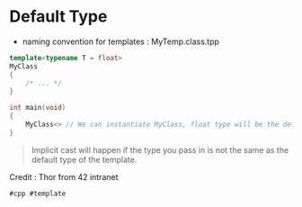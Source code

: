 # Default Type

* naming convention for templates : MyTemp.class.tpp

```cpp
template<typename T = float>
MyClass
{
	/* ... */
}

int main(void)
{
	MyClass<> // We can instantiate MyClass, float type will be the default type
}
```

> Implicit cast will happen if the type you pass in is not the same as the default type of the template.

Credit : Thor from 42 intranet

    #cpp #template
